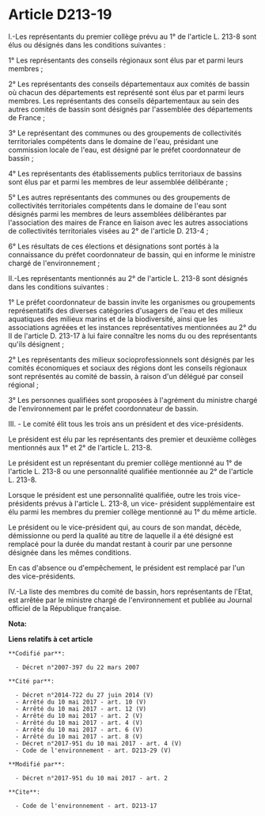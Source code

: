 # Article D213-19

I.-Les représentants du premier collège prévu au 1° de l'article L. 213-8 sont élus ou désignés dans les conditions
suivantes :

1° Les représentants des conseils régionaux sont élus par et parmi leurs membres ;

2° Les représentants des conseils départementaux aux comités de bassin où chacun des départements est représenté sont élus
par et parmi leurs membres. Les représentants des conseils départementaux au sein des autres comités de bassin sont désignés
par l'assemblée des départements de France ;

3° Le représentant des communes ou des groupements de collectivités territoriales compétents dans le domaine de l'eau,
présidant une commission locale de l'eau, est désigné par le préfet coordonnateur de bassin ;

4° Les représentants des établissements publics territoriaux de bassins sont élus par et parmi les membres de leur assemblée
délibérante ;

5° Les autres représentants des communes ou des groupements de collectivités territoriales compétents dans le domaine de
l'eau sont désignés parmi les membres de leurs assemblées délibérantes par l'association des maires de France en liaison avec
les autres associations de collectivités territoriales visées au 2° de l'article D. 213-4 ;

6° Les résultats de ces élections et désignations sont portés à la connaissance du préfet coordonnateur de bassin, qui en
informe le ministre chargé de l'environnement ;

II.-Les représentants mentionnés au 2° de l'article L. 213-8 sont désignés dans les conditions suivantes :

1° Le préfet coordonnateur de bassin invite les organismes ou groupements représentatifs des diverses catégories d'usagers de
l'eau et des milieux aquatiques des milieux marins et de la biodiversité, ainsi que les associations agréées et les instances
représentatives mentionnées au 2° du II de l'article D. 213-17 à lui faire connaître les noms du ou des représentants qu'ils
désignent ;

2° Les représentants des milieux socioprofessionnels sont désignés par les comités économiques et sociaux des régions dont
les conseils régionaux sont représentés au comité de bassin, à raison d'un délégué par conseil régional ;

3° Les personnes qualifiées sont proposées à l'agrément du ministre chargé de l'environnement par le préfet coordonnateur de
bassin.

III. - Le comité élit tous les trois ans un président et des vice-présidents.

Le président est élu par les représentants des premier et deuxième collèges mentionnés aux 1° et 2° de l'article L. 213-8.

Le président est un représentant du premier collège mentionné au 1° de l'article L. 213-8 ou une personnalité qualifiée
mentionnée au 2° de l'article L. 213-8.

Lorsque le président est une personnalité qualifiée, outre les trois vice-présidents prévus à l'article L. 213-8, un vice-
président supplémentaire est élu parmi les membres du premier collège mentionné au 1° du même article.

Le président ou le vice-président qui, au cours de son mandat, décède, démissionne ou perd la qualité au titre de laquelle il
a été désigné est remplacé pour la durée du mandat restant à courir par une personne désignée dans les mêmes conditions.

En cas d'absence ou d'empêchement, le président est remplacé par l'un des vice-présidents.

IV.-La liste des membres du comité de bassin, hors représentants de l'Etat, est arrêtée par le ministre chargé de
l'environnement et publiée au Journal officiel de la République française.

**Nota:**



**Liens relatifs à cet article**

	**Codifié par**:

	  - Décret n°2007-397 du 22 mars 2007

	**Cité par**:

	  - Décret n°2014-722 du 27 juin 2014 (V)
	  - Arrêté du 10 mai 2017 - art. 10 (V)
	  - Arrêté du 10 mai 2017 - art. 12 (V)
	  - Arrêté du 10 mai 2017 - art. 2 (V)
	  - Arrêté du 10 mai 2017 - art. 4 (V)
	  - Arrêté du 10 mai 2017 - art. 6 (V)
	  - Arrêté du 10 mai 2017 - art. 8 (V)
	  - Décret n°2017-951 du 10 mai 2017 - art. 4 (V)
	  - Code de l'environnement - art. D213-29 (V)

	**Modifié par**:

	  - Décret n°2017-951 du 10 mai 2017 - art. 2

	**Cite**:

	  - Code de l'environnement - art. D213-17
